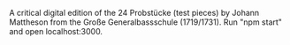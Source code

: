A critical digital edition of the 24 Probstücke (test pieces) by Johann Mattheson from the Große Generalbassschule (1719/1731). Run "npm start" and open localhost:3000.
